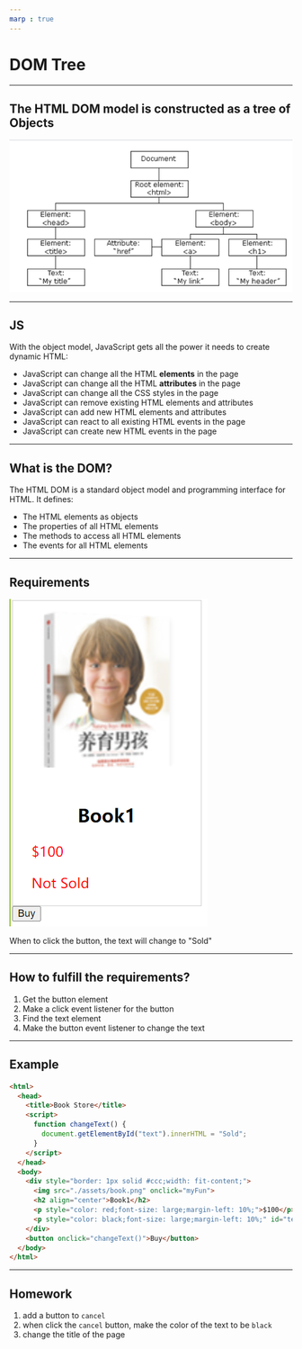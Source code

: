 ```yaml
---
marp : true
---
```


# DOM Tree

---

## The HTML DOM model is constructed as a tree of Objects
![Alt text](./assets/1.png)

---

## JS 

With the object model, JavaScript gets all the power it needs to create dynamic HTML:
- JavaScript can change all the HTML **elements** in the page
- JavaScript can change all the HTML **attributes** in the page
- JavaScript can change all the CSS styles in the page
- JavaScript can remove existing HTML elements and attributes
- JavaScript can add new HTML elements and attributes
- JavaScript can react to all existing HTML events in the page
- JavaScript can create new HTML events in the page

--- 

## What is the DOM?
The HTML DOM is a standard object model and programming interface for HTML. It defines:

- The HTML elements as objects
- The properties of all HTML elements
- The methods to access all HTML elements
- The events for all HTML elements

---

## Requirements

![Alt text](./assets/2.png)

When to click the button, the text will change to "Sold"

---

## How to fulfill the requirements?

1. Get the button element
2. Make a click event listener for the button
3. Find the text element
4. Make the button event listener to change the text

---

## Example

```html
<html>
  <head>
    <title>Book Store</title>
    <script>
      function changeText() {
        document.getElementById("text").innerHTML = "Sold";
      }
    </script>
  </head>
  <body>
    <div style="border: 1px solid #ccc;width: fit-content;">
      <img src="./assets/book.png" onclick="myFun">
      <h2 align="center">Book1</h2>
      <p style="color: red;font-size: large;margin-left: 10%;">$100</p>
      <p style="color: black;font-size: large;margin-left: 10%;" id="text">Not Sold</p>
    </div>
    <button onclick="changeText()">Buy</button>
  </body>
</html>
```

---

## Homework

1. add a button to `cancel`
2. when click the `cancel` button, make the color of the text to be `black`
3. change the title of the page